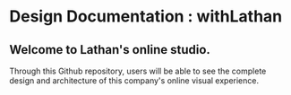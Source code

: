 # Design Documentation : withLathan

## Welcome to Lathan's online studio.

Through this Github repository, users will be able to see the complete design and architecture of this company's online visual experience.